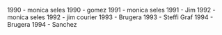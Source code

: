 1990 - monica seles
1990 - gomez
1991 - monica seles
1991 - Jim 
1992 - monica seles
1992 - jim courier
1993 - Brugera
1993 - Steffi Graf
1994 - Brugera
1994 - Sanchez
